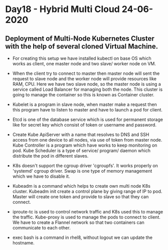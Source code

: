 # Day18 - Hybrid Multi Cloud 24-06-2020
## Deployment of Multi-Node Kubernetes Cluster with the help of several cloned Virtual Machine. 
* For creating this setup we have installed kubectl on base OS which works as client, one master node and two slave/ worker node on VM.
* When the client try to connect to master then master node will sent the request to slave node and the worker node will provide resources like RAM, CPU. Here we have two slave node, so the master node is using a service called Load Balancer for managing both the node. This cluster is going to manage the container so this is known as Container cluster.

* Kubelet is a program in slave node, when master make a request then this program have to listen to master and have to launch a pod for client.
* Etcd is one of the database service which is used for permanent storage like for secret key which consist of token or username and password.
* Create Kube ApiServer with a name that resolves to DNS and SSH access from one device to all nodes, via use of token from master node. Kube Controller is a program which have works to keep monitoring on pod. Kube Scheduler is a type of service/ program/ daemon which distribute the pod in different slaves.
* K8s doesn't support the cgroup driver 'cgroupfs'. It works properly on 'systemd' cgroup driver. Swap is one type of memory management which we have to disable it.

* Kubeadm is a command which helps to create own multi node K8s cluster. Kubeadm init create a control plane by giving range of IP to pod. Master will create one token and provide to slave so that they can connect.
 
* iproute-tc is used to control network traffic and K8s used this to manage the traffic. Kube-proxy is used to manage the pods to connect to client. We have to create a Flannel network so that two containers can communicate to each other.

* exec bash is a command in rhel8, without logout we can update the hostname.

